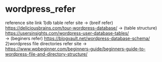 # wordpress_refer
reference site link
1)db table refer site
   ->  (breif refer)   https://deliciousbrains.com/tour-wordpress-database/ 
   ->  (table structure)  https://usersinsights.com/wordpress-user-database-tables/  
   ->  (beginers refer)  https://blogvault.net/wordpress-database-schema/   
2)wordpress file directories refer site
   ->  https://www.wpbeginner.com/beginners-guide/beginners-guide-to-wordpress-file-and-directory-structure/ 
